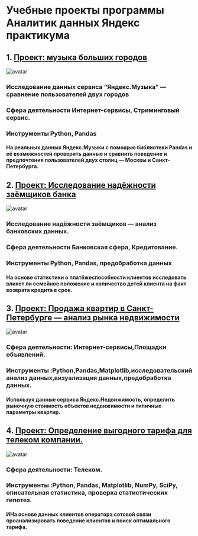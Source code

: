 # Учебные проекты программы Аналитик данных Яндекс практикума





## 1.  <a href='https://github.com/genalll/DataAnalyst/tree/main/%D0%9F%D1%80%D0%BE%D0%B5%D0%BA%D1%82:%20%D0%BC%D1%83%D0%B7%D1%8B%D0%BA%D0%B0%20%D0%B1%D0%BE%D0%BB%D1%8C%D1%88%D0%B8%D1%85%20%D0%B3%D0%BE%D1%80%D0%BE%D0%B4%D0%BE%D0%B2'>Проект: музыка больших городов</a>
![avatar](https://avatars.mds.yandex.net/i?id=d5b2a707547e5409648cd41180075984-5221549-images-thumbs&n=13&exp=1)
 ### Исследование данных сервиса “Яндекс.Музыка” — сравнение пользователей двух городов
 ### Сфера деятельности Интернет-сервисы, Стриминговый сервис.
 ### Инструменты Python, Pandas

 #### На реальных данных Яндекс.Музыки c помощью библиотеки Pandas и её возможностей проверить данные и сравнить поведение и предпочтения пользователей двух столиц — Москвы и Санкт-Петербурга.


 ## 2.  <a href='https://github.com/genalll/DataAnalyst/tree/main/%D0%98%D1%81%D1%81%D0%BB%D0%B5%D0%B4%D0%BE%D0%B2%D0%B0%D0%BD%D0%B8%D0%B5%20%D0%BD%D0%B0%D0%B4%D1%91%D0%B6%D0%BD%D0%BE%D1%81%D1%82%D0%B8%20%D0%B7%D0%B0%D1%91%D0%BC%D1%89%D0%B8%D0%BA%D0%BE%D0%B2%20%D0%B1%D0%B0%D0%BD%D0%BA%D0%B0'>Проект: Исследование надёжности заёмщиков банка</a>
![avatar](http://zombobox.net/wp-content/uploads/2020/09/Kredity.png)
 ### Исследование надёжности заёмщиков — анализ банковских данных.
 ### Сфера деятельности Банковская сфера, Кредитование.
 ### Инструменты Python, Pandas, предобработка данных

 #### На основе статистики о платёжеспособности клиентов исследовать влияет ли семейное положение и количество детей клиента на факт возврата кредита в срок.


 ## 3.  <a href='https://github.com/genalll/DataAnalyst/tree/main/%D0%9F%D1%80%D0%BE%D0%B4%D0%B0%D0%B6%D0%B0%20%D0%BA%D0%B2%D0%B0%D1%80%D1%82%D0%B8%D1%80%20%D0%B2%20%D0%A1%D0%B0%D0%BD%D0%BA%D1%82-%D0%9F%D0%B5%D1%82%D0%B5%D1%80%D0%B1%D1%83%D1%80%D0%B3%D0%B5%20%E2%80%94%20%D0%B0%D0%BD%D0%B0%D0%BB%D0%B8%D0%B7%20%D1%80%D1%8B%D0%BD%D0%BA%D0%B0%20%D0%BD%D0%B5%D0%B4%D0%B2%D0%B8%D0%B6%D0%B8%D0%BC%D0%BE%D1%81%D1%82%D0%B8'>Проект: Продажа квартир в Санкт-Петербурге — анализ рынка недвижимости</a>
![avatar](https://yandex-images.clstorage.net/aE9oR5449/a9eabbOe3Mh2/m3FnYImqeAcEIIdwIpb7rWc7C1vu3uoBIM_mYpJt0heLH1EhdttTKHCcSHN8lVlPLn2E5o1XcDHU_Z4CPyncUw-lptFtWtgXBBBX4ZIGix3ny4sarq7PhFF6pvayiOYDm4pXR_GMYW7X6h_UK0eNqm6ooScZkyQHAi1JB3kMKcT6sQcRXFnJRZGRtYCBVyobp3kKv91ISZJnSdelBdqWwh9NZDcDHWAvF1vfdtpXnFgce8FHvSGF57B7axd5TnoUK7L3we4Zy3dwkGcTkAc4CPS4Sk09C7vTNzu3BTSrtKPeP4SlkT7hDBVrbOVpNE8orpnR5q2At5ahi2gFGT5alOrhJwCeGnk2YGHWAoBXuxm2SNtvrugJATQKVSSH2ochzP_UVVFOsB9UG23muvRseU47cec8Ilck0us7Z1jdu7ZrIwRRz9hqdIJxZGORVLlpxyh6_11L-9OFaMT35lmG4aweNTYxDGGdVBmdBtl1frl_SvHHj6LVteCKSPR5D1n3mJMEU-0oyWYiEFVyADYqiUWbmk6ey0kQxwsmNoW45uBdzDZVYfxh_YeqLtZI1d947VlhVlxBNTTQ-5sFWL44R8gDpxCtq6qUYtMFcJDFKvl1itu8PevaEuXaJVTlGgTyXs-HFtEf8QyEGi90uwWNCXzqg2bNgjZWEJs7pbiemcR6AlbRzOi6hxFQBbLhlMqJpbrLvY7rW-B3WFdnRGhFEd6tNGYgvjAcFwsvtnkkfGpNyMDn7xMUJcGpqPXpXji0unPUsZ-JqNVDorcB8OaLGwc4SP-MK_nw9TgXhvd7taLsnsXm0N0Bf7ZarNaZ9Q1qbvnwZs1gZTWTaMh1iXwoBilhhcFdmbjVYjO3kHPEaul1KPj_DVsKcAXIhtdEGOSQXE_EN0A9MF00K5zku3XMyu6aIgZNMIV3UbvZZxiOy_UqcFXBHeop55GDtVCxtbgZxojIr98JCoJ0O5b3I)
 ### Сфера деятельности: Интернет-сервисы,Площадки объявлений.
 ### Инструменты :Python,Pandas,Matplotlib,исследовательский анализ данных,визуализация данных,предобработка данных.

 #### Используя данные сервиса Яндекс.Недвижимость, определить рыночную стоимость объектов недвижимости и типичные параметры квартир.


 ## 4.  <a href='https://github.com/genalll/DataAnalyst/tree/main/%D0%9E%D0%BF%D1%80%D0%B5%D0%B4%D0%B5%D0%BB%D0%B5%D0%BD%D0%B8%D0%B5%20%D0%B2%D1%8B%D0%B3%D0%BE%D0%B4%D0%BD%D0%BE%D0%B3%D0%BE%20%D1%82%D0%B0%D1%80%D0%B8%D1%84%D0%B0%20%D0%B4%D0%BB%D1%8F%20%D1%82%D0%B5%D0%BB%D0%B5%D0%BA%D0%BE%D0%BC%20%D0%BA%D0%BE%D0%BC%D0%BF%D0%B0%D0%BD%D0%B8%D0%B8'>Проект: Определение выгодного тарифа для телеком компании.</a>
![avatar](https://tarifrus.ru/wp-content/uploads/2018/03/DQoxUBHX4AAlqj4.jpg)
 ### Сфера деятельности: Телеком.
 ### Инструменты :Python, Pandas, Matplotlib, NumPy, SciPy, описательная статистика, проверка статистических гипотез.

 #### ИНа основе данных клиентов оператора сотовой связи проанализировать поведение клиентов и поиск оптимального тарифа.